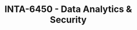 ---
layout: course
title: INTA-6450 - Data Analytics & Security
aliases: 
course_id: INTA-6450
permalink: /INTA-6450/
avg_difficulty: 1.40
avg_rating: 3.05
avg_workload: 3.38
---